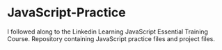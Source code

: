 # JavaScript-Practice
I followed along to the Linkedin Learning JavaScript Essential Training Course.
Repository containing JavaScript practice files and project files. 
